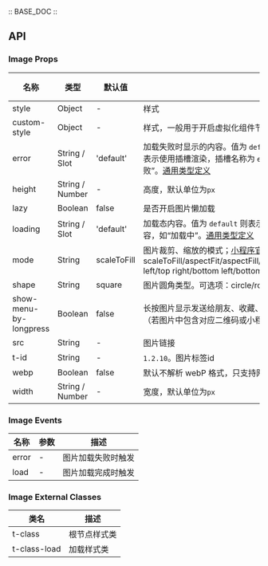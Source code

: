 :: BASE_DOC ::

## API

### Image Props

名称 | 类型 | 默认值 | 描述 | 必传
-- | -- | -- | -- | --
style | Object | - | 样式 | N
custom-style | Object | - | 样式，一般用于开启虚拟化组件节点场景 | N
error | String / Slot | 'default' | 加载失败时显示的内容。值为 `default` 则表示使用默认加载失败风格；值为空或者 `slot` 表示使用插槽渲染，插槽名称为 `error`；值为其他则表示普通文本内容，如“加载失败”。[通用类型定义](https://github.com/Tencent/tdesign-miniprogram/blob/develop/src/common/common.ts) | N
height | String / Number | - | 高度，默认单位为`px` | N
lazy | Boolean | false | 是否开启图片懒加载 | N
loading | String / Slot | 'default' | 加载态内容。值为 `default` 则表示使用默认加载中风格；值为其他则表示普通文本内容，如“加载中”。[通用类型定义](https://github.com/Tencent/tdesign-miniprogram/blob/develop/src/common/common.ts) | N
mode | String | scaleToFill | 图片裁剪、缩放的模式；[小程序官方文档](https://developers.weixin.qq.com/miniprogram/dev/component/image.html)。可选项：scaleToFill/aspectFit/aspectFill/widthFix/heightFix/top/bottom/center/left/right/top left/top right/bottom left/bottom right | N
shape | String | square | 图片圆角类型。可选项：circle/round/square | N
show-menu-by-longpress | Boolean | false | 长按图片显示发送给朋友、收藏、保存图片、搜一搜、打开名片/前往群聊/打开小程序（若图片中包含对应二维码或小程序码）的菜单。 | N
src | String | - | 图片链接 | N
t-id | String | - | `1.2.10`。图片标签id | N
webp | Boolean | false | 默认不解析 webP 格式，只支持网络资源 | N
width | String / Number | - | 宽度，默认单位为`px` | N

### Image Events

名称 | 参数 | 描述
-- | -- | --
error | - | 图片加载失败时触发
load | - | 图片加载完成时触发
### Image External Classes

类名 | 描述
-- | --
t-class | 根节点样式类
t-class-load | 加载样式类
